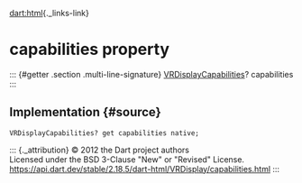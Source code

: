 [dart:html](../../dart-html/dart-html-library){._links-link}

capabilities property
=====================

::: {#getter .section .multi-line-signature}
[VRDisplayCapabilities](../vrdisplaycapabilities-class)? capabilities
:::

Implementation {#source}
--------------

``` {.language-dart data-language="dart"}
VRDisplayCapabilities? get capabilities native;
```

::: {._attribution}
© 2012 the Dart project authors\
Licensed under the BSD 3-Clause \"New\" or \"Revised\" License.\
<https://api.dart.dev/stable/2.18.5/dart-html/VRDisplay/capabilities.html>
:::
